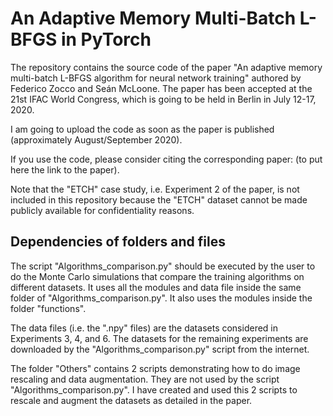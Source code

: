 # An Adaptive Memory Multi-Batch L-BFGS in PyTorch
The repository contains the source code of the paper "An adaptive memory multi-batch L-BFGS algorithm for neural network training" authored by Federico Zocco and Seán McLoone. The paper has been accepted at the 21st IFAC World Congress, which is going to be held in Berlin in July 12-17, 2020. 

I am going to upload the code as soon as the paper is published (approximately August/September 2020).

If you use the code, please consider citing the corresponding paper: (to put here the link to the paper).  

Note that the "ETCH" case study, i.e. Experiment 2 of the paper, is not included in this repository because the "ETCH" dataset cannot be made publicly available for confidentiality reasons.


## Dependencies of folders and files 

The script "Algorithms_comparison.py" should be executed by the user to do the Monte Carlo simulations that compare the training algorithms on different datasets. It uses all the modules and data file inside the same folder of "Algorithms_comparison.py". It also uses the modules inside the folder "functions". 

The data files (i.e. the ".npy" files) are the datasets considered in Experiments 3, 4, and 6. The datasets for the remaining experiments are downloaded by the "Algorithms_comparison.py" script from the internet. 

The folder "Others" contains 2 scripts demonstrating how to do image rescaling and data augmentation. They are not used by the script "Algorithms_comparison.py". I have created and used this 2 scripts to rescale and augment the datasets as detailed in the paper. 




